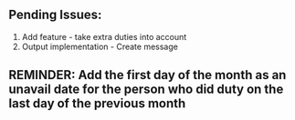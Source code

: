 ## Pending Issues:

1. Add feature - take extra duties into account
2. Output implementation - Create message

## REMINDER: Add the first day of the month as an unavail date for the person who did duty on the last day of the previous month